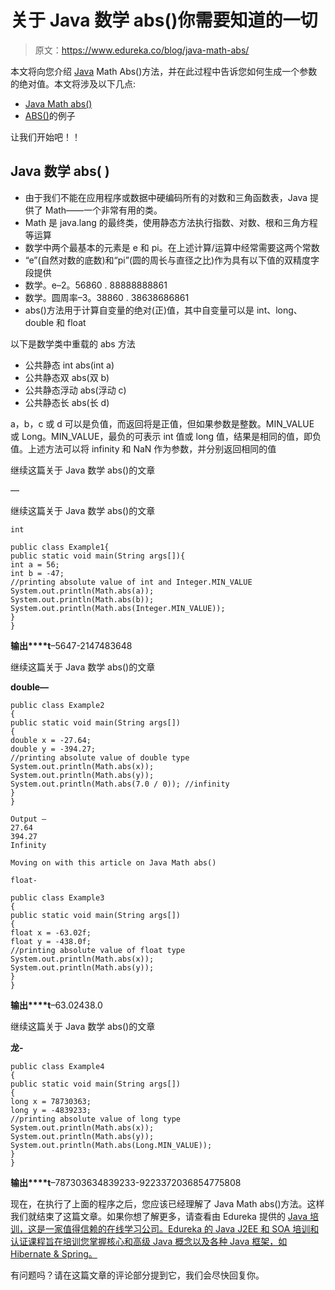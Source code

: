 # 关于 Java 数学 abs()你需要知道的一切

> 原文：<https://www.edureka.co/blog/java-math-abs/>

本文将向您介绍 [Java](https://www.edureka.co/blog/java-tutorial/) Math Abs()方法，并在此过程中告诉您如何生成一个参数的绝对值。本文将涉及以下几点:

*   [Java Math abs()](#JavaMathabs())
*   [ABS()](#Examplesofabs())的例子

让我们开始吧！！

## **Java 数学** abs( **)**

*   由于我们不能在应用程序或数据中硬编码所有的对数和三角函数表，Java 提供了 Math——一个非常有用的类。
*   Math 是 java.lang 的最终类，使用静态方法执行指数、对数、根和三角方程等运算
*   数学中两个最基本的元素是 e 和 pi。在上述计算/运算中经常需要这两个常数
*   “e”(自然对数的底数)和“pi”(圆的周长与直径之比)作为具有以下值的双精度字段提供
*   数学。e–2。56860 . 88888888861
*   数学。圆周率–3。38860 . 38638686861
*   abs()方法用于计算自变量的绝对(正)值，其中自变量可以是 int、long、double 和 float

以下是数学类中重载的 abs 方法

*   公共静态 int abs(int a)
*   公共静态双 abs(双 b)
*   公共静态浮动 abs(浮动 c)
*   公共静态长 abs(长 d)

a，b，c 或 d 可以是负值，而返回将是正值，但如果参数是整数。MIN_VALUE 或 Long。MIN_VALUE，最负的可表示 int 值或 long 值，结果是相同的值，即负值。上述方法可以将 infinity 和 NaN 作为参数，并分别返回相同的值

继续这篇关于 Java 数学 abs()的文章

—

继续这篇关于 Java 数学 abs()的文章

```
int
```

```
public class Example1{
public static void main(String args[]){
int a = 56;
int b = -47;
//printing absolute value of int and Integer.MIN_VALUE
System.out.println(Math.abs(a));
System.out.println(Math.abs(b));
System.out.println(Math.abs(Integer.MIN_VALUE));
}
}

```

**输出****t**–5647-2147483648

继续这篇关于 Java 数学 abs()的文章

**double—**

```
public class Example2
{
public static void main(String args[])
{
double x = -27.64;
double y = -394.27;
//printing absolute value of double type
System.out.println(Math.abs(x));
System.out.println(Math.abs(y));
System.out.println(Math.abs(7.0 / 0)); //infinity
}
}

```

```
Output –
27.64
394.27
Infinity

Moving on with this article on Java Math abs()

float- 

```

```
public class Example3
{
public static void main(String args[])
{
float x = -63.02f;
float y = -438.0f;
//printing absolute value of float type
System.out.println(Math.abs(x));
System.out.println(Math.abs(y));
}
}

```

**输出****t**–63.02438.0

继续这篇关于 Java 数学 abs()的文章

**龙-**

```
public class Example4
{
public static void main(String args[])
{
long x = 78730363;
long y = -4839233;
//printing absolute value of long type
System.out.println(Math.abs(x));
System.out.println(Math.abs(y));
System.out.println(Math.abs(Long.MIN_VALUE));
}
}

```

**输出****t**–787303634839233-9223372036854775808

现在，在执行了上面的程序之后，您应该已经理解了 Java Math abs()方法。这样我们就结束了这篇文章。如果你想了解更多，请查看由 Edureka 提供的  [Java 培训，这是一家值得信赖的在线学习公司。Edureka 的 Java J2EE 和 SOA 培训和认证课程旨在培训您掌握核心和高级 Java 概念以及各种 Java 框架，如 Hibernate & Spring。](https://www.edureka.co/java-j2ee-training-course)

有问题吗？请在这篇文章的评论部分提到它，我们会尽快回复你。